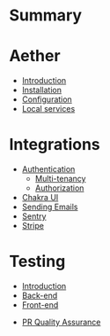 # Summary

# Aether

- [Introduction](start/README.md)
- [Installation](start/install.md)
- [Configuration](start/config.md)
- [Local services](start/local-services.md)

# Integrations

- [Authentication](integrations/authentication/README.md)
  - [Multi-tenancy](integrations/authentication/multi-tenancy.md)
  - [Authorization](integrations/authentication/authorization.md)
- [Chakra UI](integrations/chakra-ui.md)
- [Sending Emails](integrations/emails.md)
- [Sentry](integrations/sentry.md)
- [Stripe](integrations/stripe.md)

# Testing

- [Introduction](testing/README.md)
- [Back-end](testing/back-end.md)
- [Front-end](testing/front-end.md)
<!-- - [End-to-End]() -->
- [PR Quality Assurance](testing/pr-qa.md)

<!-- # Recipes

- [Containerization]()
- [TypeScript to JavaScript]()
- [VSCode file-nesting]() -->
